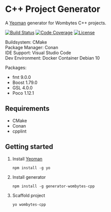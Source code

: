 # C++ Project Generator

A [Yeoman](http://yeoman.io/) generator for Wombytes C++ projects.

[![Build Status](https://app.travis-ci.com/jabaa/generator-wombytes-cpp.svg?branch=main)](https://app.travis-ci.com/github/jabaa/generator-wombytes-cpp)
[![Code Coverage](https://codecov.io/gh/jabaa/generator-wombytes-cpp/branch/main/graph/badge.svg)](https://codecov.io/gh/jabaa/generator-wombytes-cpp)
[![License](https://img.shields.io/packagist/l/doctrine/orm.svg)](LICENSE.md)

Buildsystem: CMake  
Package Manager: Conan  
IDE Support: Visual Studio Code  
Dev Environment: Docker Container Debian 10

Packages:

- fmt 9.0.0
- Boost 1.79.0
- GSL 4.0.0
- Poco 1.12.1

## Requirements

- CMake
- Conan
- cpplint

## Getting started

1.  Install [Yeoman](http://yeoman.io/)

        npm install -g yo

2.  Install generator

        npm install -g generator-wombytes-cpp

3.  Scaffold project

        yo wombytes-cpp
